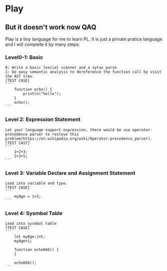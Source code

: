 
# Play
__But it doesn't work now__ QAQ
---
Play is a tiny language for me to learn PL. It is just a private pratice language and I will complete it by many steps:
### Level0-1: Basic
	0: Write a basic lexcial scanner and a sytax parse
    1: Do easy semantic analysis to dereference the function call by visit the AST tree.
    [TEST CASE]
	```
	    function echo() {
			println("hello");
        }
        echo();
    ``` 

### Level 2: Expression Statement
    Let your language support expression, there would be use operator-precedence parser to reslove this problem(https://en.wikipedia.org/wiki/Operator-precedence_parser).
    [TEST CAST]
    ```
		1+2+3;
        2+3+5;
    ```

### Level 3: Variable Declare and Assignment Statement
	Lead into variable and type.
    [TEST CASE]
	```
		myAge = 1+2;
	```


### Level 4: Sysmbol Table
	Lead into sysmbol table
	[TEST CASE]    
	```
		let myAge:int;
		myAge+1;

		function echo666() {
		}

		echo666();
	```
